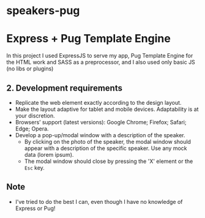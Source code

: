 # speakers-pug

# Express + Pug Template Engine

In this project I used ExpressJS to serve my app, Pug Template Engine for the HTML work and SASS as a preprocessor, and I also used only basic JS (no libs or plugins)

## 2. Development requirements

* Replicate the web element exactly according to the design layout. 
* Make the layout adaptive for tablet and mobile devices. Adaptability is at your discretion.
* Browsers’ support (latest versions): Google Chrome; Firefox; Safari; Edge; Opera.
* Develop a pop-up/modal window with a description of the speaker. 
  * By clicking on the photo of the speaker, the modal window should appear with a description of the specific speaker. Use any mock data (lorem ipsum).
  * The modal window should close by pressing the 'X' element or the `Esc` key.

## Note
* I've tried to do the best I can, even though I have no knowledge of Express or Pug!
